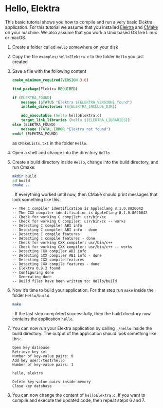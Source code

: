 # Hello, Elektra

This basic tutorial shows you how to compile and run a very basic Elektra application. For this tutorial we assume that you installed [Elektra](/doc/INSTALL.md) and [CMake](http://cmake.org) on your machine. We also assume that you work a Unix based OS like Linux or macOS.

1. Create a folder called `Hello` somewhere on your disk
2. Copy the file `examples/helloElektra.c` to the folder `Hello` you just created
3. Save a file with the following content

   ```cmake
   cmake_minimum_required(VERSION 3.0)

   find_package(Elektra REQUIRED)

   if (ELEKTRA_FOUND)
       message (STATUS "Elektra ${ELEKTRA_VERSION} found")
       include_directories (${ELEKTRA_INCLUDE_DIR})

       add_executable (hello helloElektra.c)
       target_link_libraries (hello ${ELEKTRA_LIBRARIES})
   else (ELEKTRA_FOUND)
       message (FATAL_ERROR "Elektra not found")
   endif (ELEKTRA_FOUND)
   ```

   as `CMakeLists.txt` in the folder `Hello`.

4. Open a shell and change into the directory `Hello`
5. Create a build directory inside `Hello`, change into the build directory, and run Cmake:

   ```sh
   mkdir build
   cd build
   cmake ..
   ```

   . If everything worked until now, then CMake should print messages that look something like this:

   ```
   -- The C compiler identification is AppleClang 8.1.0.8020042
   -- The CXX compiler identification is AppleClang 8.1.0.8020042
   -- Check for working C compiler: usr/bin/cc
   -- Check for working C compiler: usr/bin/cc -- works
   -- Detecting C compiler ABI info
   -- Detecting C compiler ABI info - done
   -- Detecting C compile features
   -- Detecting C compile features - done
   -- Check for working CXX compiler: usr/bin/c++
   -- Check for working CXX compiler: usr/bin/c++ -- works
   -- Detecting CXX compiler ABI info
   -- Detecting CXX compiler ABI info - done
   -- Detecting CXX compile features
   -- Detecting CXX compile features - done
   -- Elektra 0.9.2 found
   -- Configuring done
   -- Generating done
   -- Build files have been written to: Hello/build
   ```

6. Now it’s time to build your application. For that step run `make` inside the folder `Hello/build`:

   ```sh
   make
   ```

   . If the last step completed successfully, then the build directory now contains the application `hello`.

7. You can now run your Elektra application by calling `./hello` inside the build directory. The output of the application should look something like this:

   ```
   Open key database
   Retrieve key set
   Number of key-value pairs: 0
   Add key user:/test/hello
   Number of key-value pairs: 1

   hello, elektra

   Delete key-value pairs inside memory
   Close key database
   ```

8. You can now change the content of `helloElektra.c`. If you want to compile and execute the updated code, then repeat steps 6 and 7.
